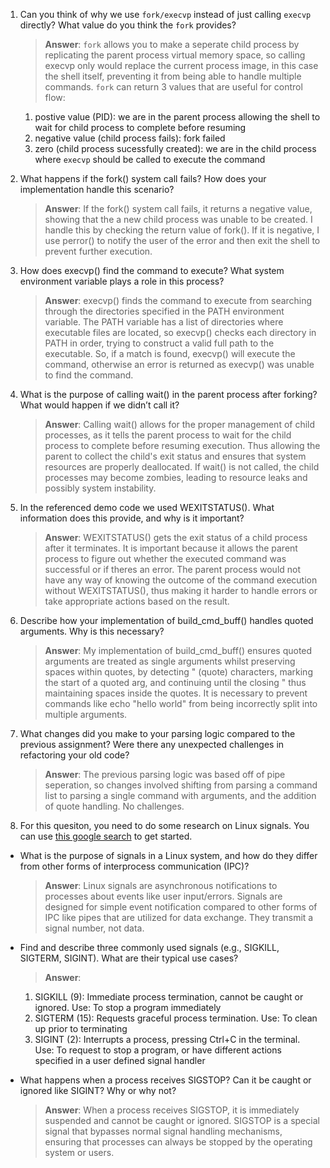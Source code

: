 1. Can you think of why we use `fork/execvp` instead of just calling `execvp` directly? What value do you think the `fork` provides?

    > **Answer**:  `fork` allows you to make a seperate child process by replicating the parent process virtual memory space, so calling execvp only would replace the current process image, in this case the shell itself, preventing it from being able to handle multiple commands. `fork` can return 3 values that are useful for control flow:
    1. postive value (PID): we are in the parent process allowing the shell to wait for child process to complete before resuming
    2. negative value (child process fails): fork failed
    3. zero (child process sucessfully created): we are in the child process where `execvp` should be called to execute the command

2. What happens if the fork() system call fails? How does your implementation handle this scenario?

    > **Answer**:  If the fork() system call fails, it returns a negative value, showing that the a new child process was unable to be created. I handle this by checking the return value of fork(). If it is negative, I use perror() to notify the user of the error and then exit the shell to prevent further execution.

3. How does execvp() find the command to execute? What system environment variable plays a role in this process?

    > **Answer**:  execvp() finds the command to execute from searching through the directories specified in the PATH environment variable. The PATH variable has a list of directories where executable files are located, so execvp() checks each directory in PATH in order, trying to construct a valid full path to the executable. So, if a match is found, execvp() will execute the command, otherwise an error is returned as execvp() was unable to find the command.

4. What is the purpose of calling wait() in the parent process after forking? What would happen if we didn’t call it?

    > **Answer**:  Calling wait() allows for the proper management of child processes, as it tells the parent process to wait for the child process to complete before resuming execution. Thus allowing the parent to collect the child's exit status and ensures that system resources are properly deallocated. If wait() is not called, the child processes may become zombies, leading to resource leaks and possibly system instability.

5. In the referenced demo code we used WEXITSTATUS(). What information does this provide, and why is it important?

    > **Answer**:  WEXITSTATUS() gets the exit status of a child process after it terminates. It is important because it allows the parent process to figure out whether the executed command was successful or if theres an error. The parent process would not have any way of knowing the outcome of the command execution without WEXITSTATUS(), thus making it harder to handle errors or take appropriate actions based on the result.

6. Describe how your implementation of build_cmd_buff() handles quoted arguments. Why is this necessary?

    > **Answer**:  My implementation of build_cmd_buff() ensures quoted arguments are treated as single arguments whilst preserving spaces within quotes, by detecting " (quote) characters, marking the start of a quoted arg, and continuing until the closing " thus maintaining spaces inside the quotes. It is necessary to prevent commands like echo "hello world" from being incorrectly split into multiple arguments.

7. What changes did you make to your parsing logic compared to the previous assignment? Were there any unexpected challenges in refactoring your old code?

    > **Answer**: The previous parsing logic was based off of pipe seperation, so changes involved shifting from parsing a command list to parsing a single command with arguments, and the addition of quote handling. No challenges.

8. For this quesiton, you need to do some research on Linux signals. You can use [this google search](https://www.google.com/search?q=Linux+signals+overview+site%3Aman7.org+OR+site%3Alinux.die.net+OR+site%3Atldp.org&oq=Linux+signals+overview+site%3Aman7.org+OR+site%3Alinux.die.net+OR+site%3Atldp.org&gs_lcrp=EgZjaHJvbWUyBggAEEUYOdIBBzc2MGowajeoAgCwAgA&sourceid=chrome&ie=UTF-8) to get started.

- What is the purpose of signals in a Linux system, and how do they differ from other forms of interprocess communication (IPC)?

    > **Answer**:  Linux signals are asynchronous notifications to processes about events like user input/errors. Signals are designed for simple event notification compared to other forms of IPC like pipes that are utilized for data exchange. They transmit a signal number, not data.

- Find and describe three commonly used signals (e.g., SIGKILL, SIGTERM, SIGINT). What are their typical use cases?

    > **Answer**:
    1. SIGKILL (9): Immediate process termination, cannot be caught or ignored. Use: To stop a program immediately
    2. SIGTERM (15): Requests graceful process termination. Use: To clean up prior to terminating
    3. SIGINT (2): Interrupts a process, pressing Ctrl+C in the terminal. Use: To request to stop a program, or have different actions specified in a user defined signal handler

- What happens when a process receives SIGSTOP? Can it be caught or ignored like SIGINT? Why or why not?

    > **Answer**:  When a process receives SIGSTOP, it is immediately suspended and cannot be caught or ignored. SIGSTOP is a special signal that bypasses normal signal handling mechanisms, ensuring that processes can always be stopped by the operating system or users.